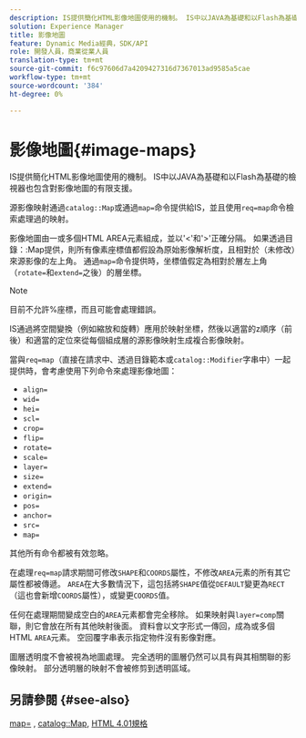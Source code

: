 ```yaml
---
description: IS提供簡化HTML影像地圖使用的機制。 IS中以JAVA為基礎和以Flash為基礎的檢視器也包含對影像地圖的有限支援。
solution: Experience Manager
title: 影像地圖
feature: Dynamic Media經典，SDK/API
role: 開發人員，商業從業人員
translation-type: tm+mt
source-git-commit: f6c97606d7a4209427316d7367013ad9585a5cae
workflow-type: tm+mt
source-wordcount: '384'
ht-degree: 0%

---
```



# 影像地圖{#image-maps}

IS提供簡化HTML影像地圖使用的機制。 IS中以JAVA為基礎和以Flash為基礎的檢視器也包含對影像地圖的有限支援。

源影像映射通過`catalog::Map`或通過`map=`命令提供給IS，並且使用`req=map`命令檢索處理過的映射。

影像地圖由一或多個HTML AREA元素組成，並以&#39;&lt;&#39;和&#39;>&#39;正確分隔。 如果透過目錄：:Map提供，則所有像素座標值都假設為原始影像解析度，且相對於（未修改）來源影像的左上角。 通過`map=`命令提供時，坐標值假定為相對於層左上角（`rotate=`和`extend=`之後）的層坐標。

>[!NOTE]
>
>目前不允許%座標，而且可能會處理錯誤。

IS通過將空間變換（例如縮放和旋轉）應用於映射坐標，然後以適當的z順序（前後）和適當的定位來從每個組成層的源影像映射生成複合影像映射。

當與`req=map`（直接在請求中、透過目錄範本或`catalog::Modifier`字串中）一起提供時，會考慮使用下列命令來處理影像地圖：

* `align=`
* `wid=`
* `hei=`
* `scl=`
* `crop=`
* `flip=`
* `rotate=`
* `scale=`
* `layer=`
* `size=`
* `extend=`
* `origin=`
* `pos=`
* `anchor=`
* `src=`
* `map=`

其他所有命令都被有效忽略。

在處理`req=map`請求期間可修改`SHAPE`和`COORDS`屬性，不修改`AREA`元素的所有其它屬性都被傳遞。 `AREA`在大多數情況下，這包括將`SHAPE`值從`DEFAULT`變更為`RECT`（這也會新增`COORDS`屬性），或變更`COORDS`值。

任何在處理期間變成空白的`AREA`元素都會完全移除。 如果映射與`layer=comp`關聯，則它會放在所有其他映射後面。 資料會以文字形式一傳回，成為或多個HTML `AREA`元素。 空回覆字串表示指定物件沒有影像對應。

圖層透明度不會被視為地圖處理。 完全透明的圖層仍然可以具有與其相關聯的影像映射。 部分透明層的映射不會被修剪到透明區域。

## 另請參閱 {#see-also}

[map=](../../../../../is-api/http-ref/image-serving-api-ref/c-http-protocol-reference/c-command-reference/r-map.md#reference-8f96545f196b4b7caa616e15c2363f06) , [catalog::Map](/help/aem-is-ir-api/is-api/image-catalog/image-serving-api-ref/c-image-catalog-reference/c-image-svg-data-reference/c-image-data-reference/r-map-cat.md), [HTML 4.01規格](http://www.w3.org/TR/html401/)

